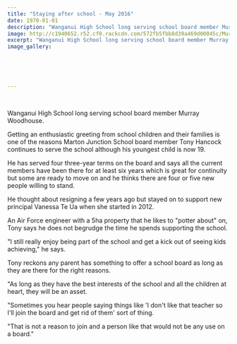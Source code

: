 ```yaml
---
title: "Staying after school - May 2016"
date: 1970-01-01
description: "Wanganui High School long serving school board member Murray Woodhouse, Wanganui Chronicle article on 7/5/16..."
image: http://c1940652.r52.cf0.rackcdn.com/572fb5fbb8d39a469d00045c/Murray-Woodhouse-WHS-Board-member-May-2016.jpg
excerpt: "Wanganui High School long serving school board member Murray Woodhouse, Wanganui Chronicle article on 7/5/16..."
image_gallery:
    
    
    
    
    
---
```


<p>&nbsp;</p>
<p>Wanganui High School long serving school board member Murray Woodhouse.</p>
<p>Getting an enthusiastic greeting from school children and their families is one of the reasons Marton Junction School board member Tony Hancock continues to serve the school although his youngest child is now 19.</p>
<p>He has served four three-year terms on the board and says all the current members have been there for at least six years which is great for continuity but some are ready to move on and he thinks there are four or five new people willing to stand.</p>
<p>He thought about resigning a few years ago but stayed on to support new principal Vanessa Te Ua when she started in 2012.</p>
<p>An Air Force engineer with a 5ha property that he likes to "potter about" on, Tony says he does not begrudge the time he spends supporting the school.</p>
<p>"I still really enjoy being part of the school and get a kick out of seeing kids achieving," he says.</p>
<p>Tony reckons any parent has something to offer a school board as long as they are there for the right reasons.</p>
<p>"As long as they have the best interests of the school and all the children at heart, they will be an asset.</p>
<p>"Sometimes you hear people saying things like 'I don't like that teacher so I'll join the board and get rid of them' sort of thing.</p>
<p>"That is not a reason to join and a person like that would not be any use on a board."</p>
<p>&nbsp;</p>

